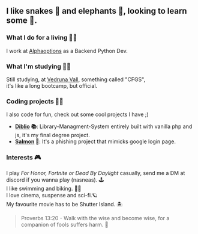 ## I like snakes 🐍 and elephants 🐘, looking to learn some 🐪.
### What I do for a living 👨‍💼
I work at [Alphaoptions](https://github.com/Alphaoptions) as a Backend Python Dev.

### What I'm studying 👨‍🎓
Still studying, at [Vedruna Vall](https://vedrunavall.cat/), something called "CFGS",  
it's like a long bootcamp, but official.  

### Coding projects 👨‍💻
I also code for fun, check out some cool projects I have ;)
  - **[Diblio](https://github.com/joananeas/diblio) 📚**: Library-Managment-System entirely built with vanilla php and js, it's my final degree project.
  - **[Salmon](https://github.com/joananeas/salmon) 🍣**: It's a phishing project that mimicks google login page.

### Interests 🎮
I play *For Honor, Fortnite or Dead By Daylight* casually, send me a DM at discord if you wanna play (nasneas). 🕹️   
I like swimming and biking. 🚴‍♂️  
I love cinema, suspense and sci-fi.🪐     
My favourite movie has to be Shutter Island. 🏝️

> Proverbs 13:20 - Walk with the wise and become wise, for a companion of fools suffers harm. 🗿
